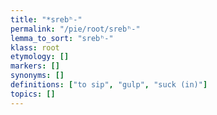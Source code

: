 ```yaml
---
title: "*srebʰ-"
permalink: "/pie/root/srebʰ-"
lemma_to_sort: "srebʰ-"
klass: root
etymology: []
markers: []
synonyms: []
definitions: ["to sip", "gulp", "suck (in)"]
topics: []
---
```

